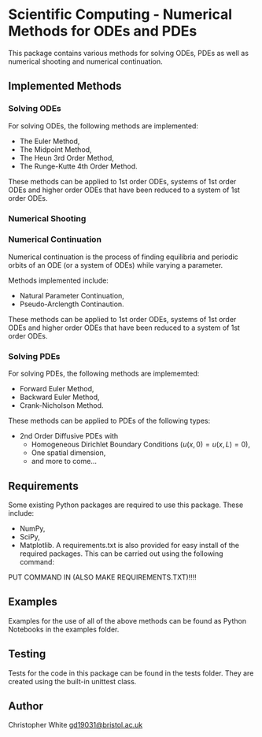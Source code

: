 # Scientific Computing - Numerical Methods for ODEs and PDEs

This package contains various methods for solving ODEs, PDEs as well as numerical shooting and numerical continuation.



## Implemented Methods
### Solving ODEs
For solving ODEs, the following methods are implemented:
 - The Euler Method,
 - The Midpoint Method,
 - The Heun 3rd Order Method,
 - The Runge-Kutte 4th Order Method.

These methods can be applied to 1st order ODEs, systems of 1st order ODEs and higher order ODEs that have been reduced to a system of 1st order ODEs.


### Numerical Shooting


### Numerical Continuation
Numerical continuation is the process of finding equilibria and periodic orbits of an ODE (or a system of ODEs) while varying a parameter.

Methods implemented include:
 - Natural Parameter Continuation,
 - Pseudo-Arclength Continaution.

These methods can be applied to 1st order ODEs, systems of 1st order ODEs and higher order ODEs that have been reduced to a system of 1st order ODEs.


### Solving PDEs
For solving PDEs, the following methods are implememted:
 - Forward Euler Method,
 - Backward Euler Method,
 - Crank-Nicholson Method.

These methods can be applied to PDEs of the following types:
 - 2nd Order Diffusive PDEs with
    - Homogeneous Dirichlet Boundary Conditions ($u(x,0) = u(x,L) = 0$),
    - One spatial dimension,
    - and more to come...

## Requirements
Some existing Python packages are required to use this package. These include:
 - NumPy,
 - SciPy,
 - Matplotlib.
A requirements.txt is also provided for easy install of the required packages. This can be carried out using the following command:

PUT COMMAND IN (ALSO MAKE REQUIREMENTS.TXT)!!!!



## Examples
Examples for the use of all of the above methods can be found as Python Notebooks in the examples folder.


## Testing
Tests for the code in this package can be found in the tests folder. They are created using the built-in unittest class.

## Author
Christopher White
gd19031@bristol.ac.uk
